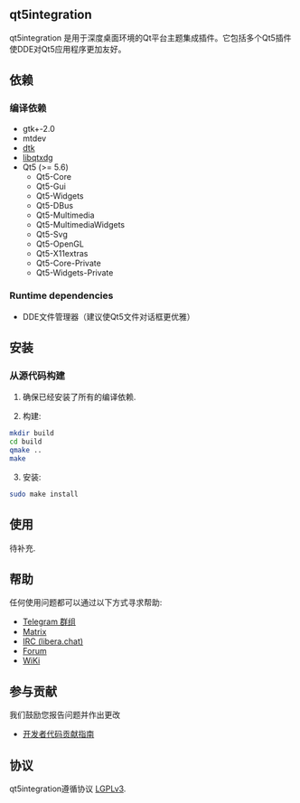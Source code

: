 ## qt5integration

qt5integration 是用于深度桌面环境的Qt平台主题集成插件。它包括多个Qt5插件使DDE对Qt5应用程序更加友好。

## 依赖

### 编译依赖

* gtk+-2.0
* mtdev
* [dtk](https://github.com/linuxdeepin/deepin-tool-kit)
* [libqtxdg](https://github.com/lxde/libqtxdg)
* Qt5 (>= 5.6)
  * Qt5-Core
  * Qt5-Gui
  * Qt5-Widgets
  * Qt5-DBus
  * Qt5-Multimedia
  * Qt5-MultimediaWidgets
  * Qt5-Svg
  * Qt5-OpenGL
  * Qt5-X11extras
  * Qt5-Core-Private
  * Qt5-Widgets-Private

### Runtime dependencies

* DDE文件管理器（建议使Qt5文件对话框更优雅）

## 安装

### 从源代码构建

1. 确保已经安装了所有的编译依赖.

2. 构建:

```bash
mkdir build
cd build
qmake ..
make
```

3. 安装:

```bash
sudo make install
```

## 使用

待补充.

## 帮助

任何使用问题都可以通过以下方式寻求帮助:

* [Telegram 群组](https://t.me/deepin)
* [Matrix](https://matrix.to/#/#deepin-community:matrix.org)
* [IRC (libera.chat)](https://web.libera.chat/#deepin-community)
* [Forum](https://bbs.deepin.org)
* [WiKi](https://wiki.deepin.org/)

## 参与贡献

我们鼓励您报告问题并作出更改

* [开发者代码贡献指南](https://github.com/linuxdeepin/developer-center/wiki/Contribution-Guidelines-for-Developers)

## 协议

qt5integration遵循协议 [LGPLv3](LICENSE).
